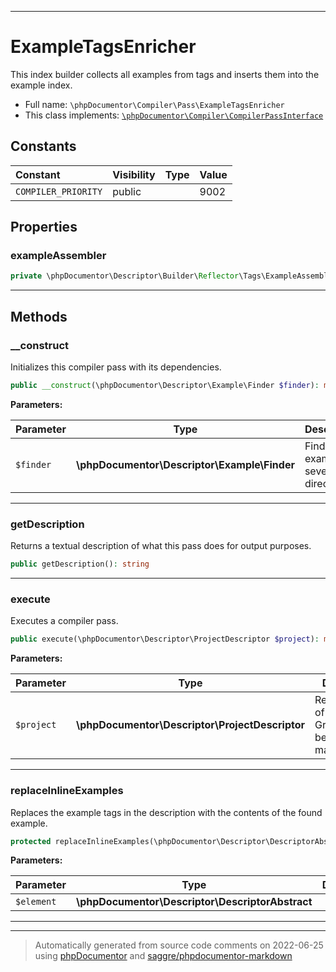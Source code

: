 ***

# ExampleTagsEnricher

This index builder collects all examples from tags and inserts them into the example index.



* Full name: `\phpDocumentor\Compiler\Pass\ExampleTagsEnricher`
* This class implements:
[`\phpDocumentor\Compiler\CompilerPassInterface`](../CompilerPassInterface.md)


## Constants

| Constant | Visibility | Type | Value |
|:---------|:-----------|:-----|:------|
|`COMPILER_PRIORITY`|public| |9002|

## Properties


### exampleAssembler



```php
private \phpDocumentor\Descriptor\Builder\Reflector\Tags\ExampleAssembler $exampleAssembler
```






***

## Methods


### __construct

Initializes this compiler pass with its dependencies.

```php
public __construct(\phpDocumentor\Descriptor\Example\Finder $finder): mixed
```








**Parameters:**

| Parameter | Type | Description |
|-----------|------|-------------|
| `$finder` | **\phpDocumentor\Descriptor\Example\Finder** | Finds examples in several directories. |




***

### getDescription

Returns a textual description of what this pass does for output purposes.

```php
public getDescription(): string
```











***

### execute

Executes a compiler pass.

```php
public execute(\phpDocumentor\Descriptor\ProjectDescriptor $project): mixed
```








**Parameters:**

| Parameter | Type | Description |
|-----------|------|-------------|
| `$project` | **\phpDocumentor\Descriptor\ProjectDescriptor** | Representation of the Object Graph that can be manipulated. |




***

### replaceInlineExamples

Replaces the example tags in the description with the contents of the found example.

```php
protected replaceInlineExamples(\phpDocumentor\Descriptor\DescriptorAbstract $element): string
```








**Parameters:**

| Parameter | Type | Description |
|-----------|------|-------------|
| `$element` | **\phpDocumentor\Descriptor\DescriptorAbstract** |  |




***


***
> Automatically generated from source code comments on 2022-06-25 using [phpDocumentor](http://www.phpdoc.org/) and [saggre/phpdocumentor-markdown](https://github.com/Saggre/phpDocumentor-markdown)
